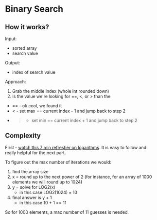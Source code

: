 ﻿Binary Search
===========================

How it works?
--------------------------
Input:

* sorted array
* search value

Output:

* index of search value

Approach:

1. Grab the middle index (whole int rounded down)
1. Is the value we're looking for ==, <, or > than the 
  * == - ok cool, we found it
  * < - set max == current index - 1 and jump back to step 2
  * > - set min == current index + 1 and jump back to step 2

Complexity
-----------------------
First - [watch this 7 min refresher on logarithms](https://www.khanacademy.org/math/algebra2/exponential-and-logarithmic-functions/introduction-to-logarithms/v/logarithms).  It is easy to follow and really helpful for the next part.

To figure out the max number of iterations we would:
 1. find the array size
 1. x = round up to the next power of 2 (for instance, for an array of 1000 elements we will round up to 1024)
 1. y = solve for LOG2(x) 
     * in this case LOG2(1024) = 10
 1. final answer is y + 1
     * in this case 10 + 1 == 11

So for 1000 elements, a max number of 11 guesses is needed.
